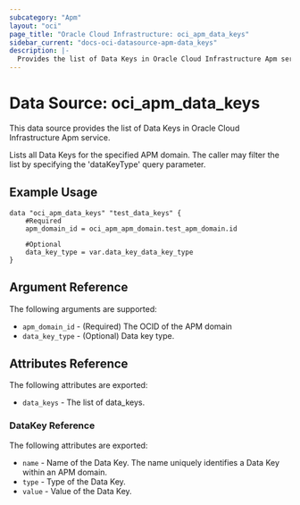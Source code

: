 ```yaml
---
subcategory: "Apm"
layout: "oci"
page_title: "Oracle Cloud Infrastructure: oci_apm_data_keys"
sidebar_current: "docs-oci-datasource-apm-data_keys"
description: |-
  Provides the list of Data Keys in Oracle Cloud Infrastructure Apm service
---
```


# Data Source: oci_apm_data_keys
This data source provides the list of Data Keys in Oracle Cloud Infrastructure Apm service.

Lists all Data Keys for the specified APM domain. The caller may filter the list by specifying the 'dataKeyType'
query parameter.


## Example Usage

```hcl
data "oci_apm_data_keys" "test_data_keys" {
	#Required
	apm_domain_id = oci_apm_apm_domain.test_apm_domain.id

	#Optional
	data_key_type = var.data_key_data_key_type
}
```

## Argument Reference

The following arguments are supported:

* `apm_domain_id` - (Required) The OCID of the APM domain
* `data_key_type` - (Optional) Data key type.


## Attributes Reference

The following attributes are exported:

* `data_keys` - The list of data_keys.

### DataKey Reference

The following attributes are exported:

* `name` - Name of the Data Key. The name uniquely identifies a Data Key within an APM domain. 
* `type` - Type of the Data Key.
* `value` - Value of the Data Key.

